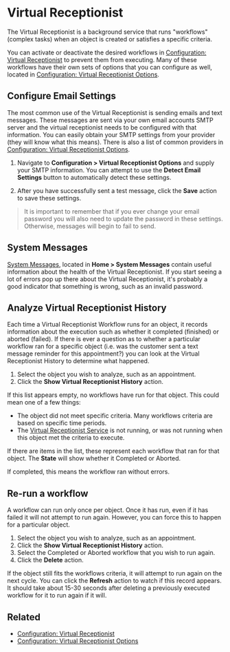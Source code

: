 # Virtual Receptionist

The Virtual Receptionist is a background service that runs "workflows" (complex tasks) when an object is created or satisfies a specific criteria.

You can activate or deactivate the desired workflows in [Configuration: Virtual Receptionist](../configuration/virtual-receptionist.md) to prevent them from executing. Many of these workflows have their own sets of options that you can configure as well, located in [Configuration: Virtual Receptionist Options](../configuration/virtual-receptionist-options.md).

## Configure Email Settings

The most common use of the Virtual Receptionist is sending emails and text messages. These messages are sent via your own email accounts SMTP server and the virtual receptionist needs to be configured with that information. You can easily obtain your SMTP settings from your provider (they will know what this means). There is also a list of common providers in [Configuration: Virtual Receptionist Options](../configuration/virtual-receptionist-options.md#common-smtp-settings).

1. Navigate to **Configuration > Virtual Receptionist Options** and supply your SMTP information. You can attempt to use the **Detect Email Settings** button to automatically detect these settings.

2. After you have successfully sent a test message, click the **Save** action to save these settings.

> It is important to remember that if you ever change your email password you will also need to update the password in these settings. Otherwise, messages will begin to fail to send.

## System Messages

[System Messages](../reference/system-messages.md), located in **Home > System Messages** contain useful information about the health of the Virtual Receptionist. If you start seeing a lot of errors pop up there about the Virtual Receptionist, it's probably a good indicator that something is wrong, such as an invalid password.

## Analyze Virtual Receptionist History

Each time a Virtual Receptionist Workflow runs for an object, it records information about the execution such as whether it completed (finished) or aborted (failed). If there is ever a question as to whether a particular workflow ran for a specific object (i.e. was the customer sent a text message reminder for this appointment?) you can look at the Virtual Receptionist History to determine what happened.

1. Select the object you wish to analyze, such as an appointment.
2. Click the **Show Virtual Receptionist History** action.

If this list appears empty, no workflows have run for that object. This could mean one of a few things:

+ The object did not meet specific criteria. Many workflows criteria are based on specific time periods.
+ The [Virtual Receptionist Service](../server-concepts/virtual-receptionist-service.md) is not running, or was not running when this object met the criteria to execute.

If there are items in the list, these represent each workflow that ran for that object. The **State** will show whether it Completed or Aborted. 

If completed, this means the workflow ran without errors.

## Re-run a workflow

A workflow can run only once per object. Once it has run, even if it has failed it will not attempt to run again. However, you can force this to happen for a particular object.

1. Select the object you wish to analyze, such as an appointment.
2. Click the **Show Virtual Receptionist History** action.
3. Select the Completed or Aborted workflow that you wish to run again.
4. Click the **Delete** action.

If the object still fits the workflows criteria, it will attempt to run again on the next cycle. You can click the **Refresh** action to watch if this record appears. It should take about 15-30 seconds after deleting a previously executed workflow for it to run again if it will.

## Related
- [Configuration: Virtual Receptionist](../configuration/virtual-receptionist.md)
- [Configuration: Virtual Receptionist Options](../configuration/virtual-receptionist-options.md)



